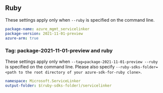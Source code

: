 ## Ruby

These settings apply only when `--ruby` is specified on the command line.

```yaml
package-name: azure_mgmt_servicelinker
package-version: 2021-11-01-preview
azure-arm: true
```

### Tag: package-2021-11-01-preview and ruby

These settings apply only when `--tag=package-2021-11-01-preview --ruby` is specified on the command line.
Please also specify `--ruby-sdks-folder=<path to the root directory of your azure-sdk-for-ruby clone>`.

```yaml $(tag) == 'package-2021-11-01-preview' && $(ruby)
namespace: Microsoft.ServiceLinker
output-folder: $(ruby-sdks-folder)/servicelinker
```
